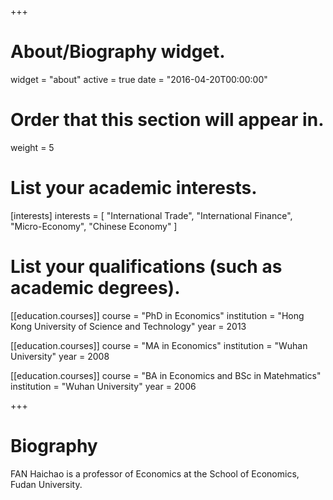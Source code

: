 +++
# About/Biography widget.
widget = "about"
active = true
date = "2016-04-20T00:00:00"

# Order that this section will appear in.
weight = 5

# List your academic interests.
[interests]
  interests = [
    "International Trade",
    "International Finance",
    "Micro-Economy",
    "Chinese Economy"
  ]

# List your qualifications (such as academic degrees).
[[education.courses]]
  course = "PhD in Economics"
  institution = "Hong Kong University of Science and Technology"
  year = 2013

[[education.courses]]
  course = "MA in Economics"
  institution = "Wuhan University"
  year = 2008

[[education.courses]]
  course = "BA in Economics and BSc in Matehmatics"
  institution = "Wuhan University"
  year = 2006
 
+++

# Biography

FAN Haichao is a professor of Economics at the School of Economics, Fudan University. 


